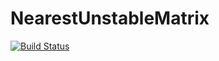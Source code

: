 # NearestUnstableMatrix

[![Build Status](https://github.com/fph/NearestUnstableMatrix/actions/workflows/CI.yml/badge.svg?branch=main)](https://github.com/fph/NearestUnstableMatrix/actions/workflows/CI.yml?query=branch%3Amain)
